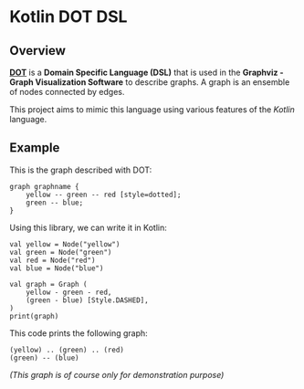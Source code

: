 # Kotlin DOT DSL

## Overview

**[DOT](https://graphviz.org/doc/info/lang.html)** is a **Domain Specific Language (DSL)** that is used in the **Graphviz - Graph Visualization Software**
to describe graphs. A graph is an ensemble of nodes connected by edges.

This project aims to mimic this language using various features of the _Kotlin_ language.

## Example

This is the graph described with DOT:
```
graph graphname {
    yellow -- green -- red [style=dotted];
    green -- blue;
}
```

Using this library, we can write it in Kotlin:
```
val yellow = Node("yellow")
val green = Node("green")
val red = Node("red")
val blue = Node("blue")

val graph = Graph (
    yellow - green - red,
    (green - blue) [Style.DASHED],
)
print(graph)
```

This code prints the following graph:
```
(yellow) .. (green) .. (red)
(green) -- (blue)
```
_(This graph is of course only for demonstration purpose)_
